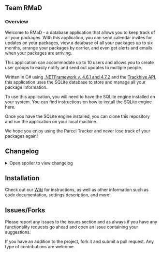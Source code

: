 ## Team RMaD
### Overview

Welcome to RMaD - a database application that allows you to keep track of all your packages. With this application, you can send calendar invites for updates on your packages, view a database of all your packages up to six months, arrange your packages by carrier, and even get alerts and emails when your packages are arriving.

This application can accommodate up to 10 users and allows you to create user groups to easily notify and send out updates to multiple people.

Written in C# using [.NETFramework v. 4.6.1 and 4.7.2](https://dotnet.microsoft.com/en-us/download/visual-studio-sdks?cid=getdotnetsdk) and the [Trackhive API](https://www.trackhive.co/), this application uses the SQLite database to store and manage all your package information.

To use this application, you will need to have the SQLite engine installed on your system. You can find instructions on how to install the SQLite engine here.

Once you have the SQLite engine installed, you can clone this repository and run the application on your local machine.

We hope you enjoy using the Parcel Tracker and never lose track of your packages again!


## Changelog

<details> 
  <summary>Open spoiler to view changelog </summary>
  
### 1.0.0
- Initial release.
</details>


## Installation
Check out our [Wiki](https://github.com/scriptkittie/RMaD/wiki/Installation) for instructions, as well as other information such as code documentation, settings description, and more!

## Issues/Forks
Please report any issues to the issues section and as always if you have any functionality requests go ahead and open an issue containing your suggestions.

If you have an addition to the project, fork it and submit a pull request. Any type of contributions are welcome.
